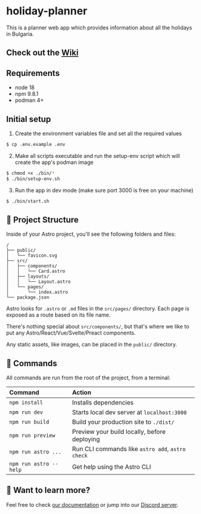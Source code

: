# holiday-planner

This is a planner web app which provides information about all the holidays in Bulgaria.

## Check out the [Wiki](https://github.com/rumenpetrov/holiday-planner/wiki)

## Requirements

- node 18
- npm 9.8.1
- podman 4+

## Initial setup

1. Create the environment variables file and set all the required values

```bash
$ cp .env.example .env
```

2. Make all scripts executable and run the setup-env script which will create the app's podman image

```bash
$ chmod +x ./bin/*
$ ./bin/setup-env.sh
```

3. Run the app in dev mode (make sure port 3000 is free on your machine)

```bash
$ ./bin/start.sh
```

## 🚀 Project Structure

Inside of your Astro project, you'll see the following folders and files:

```
/
├── public/
│   └── favicon.svg
├── src/
│   ├── components/
│   │   └── Card.astro
│   ├── layouts/
│   │   └── Layout.astro
│   └── pages/
│       └── index.astro
└── package.json
```

Astro looks for `.astro` or `.md` files in the `src/pages/` directory. Each page is exposed as a route based on its file name.

There's nothing special about `src/components/`, but that's where we like to put any Astro/React/Vue/Svelte/Preact components.

Any static assets, like images, can be placed in the `public/` directory.

## 🧞 Commands

All commands are run from the root of the project, from a terminal:

| Command                | Action                                           |
| :--------------------- | :----------------------------------------------- |
| `npm install`          | Installs dependencies                            |
| `npm run dev`          | Starts local dev server at `localhost:3000`      |
| `npm run build`        | Build your production site to `./dist/`          |
| `npm run preview`      | Preview your build locally, before deploying     |
| `npm run astro ...`    | Run CLI commands like `astro add`, `astro check` |
| `npm run astro --help` | Get help using the Astro CLI                     |

## 👀 Want to learn more?

Feel free to check [our documentation](https://docs.astro.build) or jump into our [Discord server](https://astro.build/chat).
